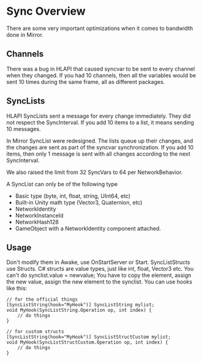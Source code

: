 # Sync Overview

There are some very important optimizations when it comes to bandwidth done in Mirror.

## Channels

There was a bug in HLAPI that caused syncvar to be sent to every channel when they changed. If you had 10 channels, then all the variables would be sent 10 times during the same frame, all as different packages.

## SyncLists

HLAPI SyncLists sent a message for every change immediately. They did not respect the SyncInterval. If you add 10 items to a list, it means sending 10 messages.

In Mirror SyncList were redesigned. The lists queue up their changes, and the changes are sent as part of the syncvar synchronization. If you add 10 items, then only 1 message is sent with all changes according to the next SyncInterval.

We also raised the limit from 32 SyncVars to 64 per NetworkBehavior.

A SyncList can only be of the following type

-   Basic type (byte, int, float, string, UInt64, etc)
-   Built-in Unity math type (Vector3, Quaternion, etc)
-   NetworkIdentity
-   NetworkInstanceId
-   NetworkHash128
-   GameObject with a NetworkIdentity component attached.

## Usage

Don't modify them in Awake, use OnStartServer or Start. SyncListStructs use Structs. C\# structs are value types, just like int, float, Vector3 etc. You can't do synclist.value = newvalue; You have to copy the element, assign the new value, assign the new element to the synclist. You can use hooks like this:

```
// for the official things
[SyncListString(hook="MyHook")] SyncListString mylist;
void MyHook(SyncListString.Operation op, int index) {
    // do things
}
     
// for custom structs
[SyncListString(hook="MyHook")] SyncListStructCustom mylist;
void MyHook(SyncListStructCustom.Operation op, int index) {
    // do things
}
```
